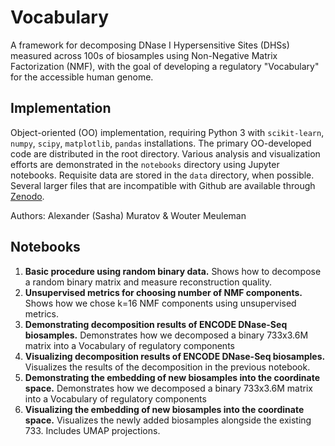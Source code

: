 # Vocabulary

A framework for decomposing DNase I Hypersensitive Sites (DHSs) measured across 100s of biosamples using Non-Negative Matrix Factorization (NMF),
with the goal of developing a regulatory "Vocabulary" for the accessible human genome.

## Implementation

Object-oriented (OO) implementation, requiring Python 3 with `scikit-learn`, `numpy`, `scipy`, `matplotlib`, `pandas` installations.
The primary OO-developed code are distributed in the root directory.
Various analysis and visualization efforts are demonstrated in the `notebooks` directory using Jupyter notebooks.
Requisite data are stored in the `data` directory, when possible.
Several larger files that are incompatible with Github are available through [Zenodo](https://doi.org/10.5281/zenodo.3752359).

Authors: Alexander (Sasha) Muratov & Wouter Meuleman

## Notebooks
1. **Basic procedure using random binary data.**
Shows how to decompose a random binary matrix and measure reconstruction quality.
2. **Unsupervised metrics for choosing number of NMF components.**
Shows how we chose k=16 NMF components using unsupervised metrics.
3. **Demonstrating decomposition results of ENCODE DNase-Seq biosamples.**
Demonstrates how we decomposed a binary 733x3.6M matrix into a Vocabulary of regulatory components
4. **Visualizing decomposition results of ENCODE DNase-Seq biosamples.**
Visualizes the results of the decomposition in the previous notebook. 
5. **Demonstrating the embedding of new biosamples into the coordinate space.**
Demonstrates how we decomposed a binary 733x3.6M matrix into a Vocabulary of regulatory components
6. **Visualizing the embedding of new biosamples into the coordinate space.**
Visualizes the newly added biosamples alongside the existing 733. Includes UMAP projections.


